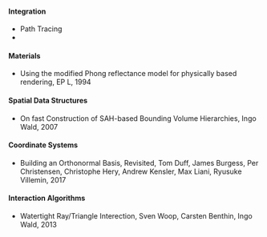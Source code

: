 #### Integration
- Path Tracing
- 
#### Materials

- Using the modified Phong reflectance model for physically based rendering, EP L, 1994

#### Spatial Data Structures

- On fast Construction of SAH-based Bounding Volume Hierarchies, Ingo Wald, 2007

#### Coordinate Systems

- Building an Orthonormal Basis, Revisited, Tom Duff, James Burgess, Per Christensen, Christophe Hery, Andrew Kensler,
  Max Liani, Ryusuke Villemin, 2017

#### Interaction Algorithms

- Watertight Ray/Triangle Interection, Sven Woop, Carsten Benthin, Ingo Wald, 2013

